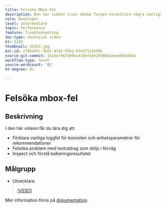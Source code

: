 ```yaml
---
title: Felsöka Mbox-fel
description: Den här videon visar Adobe Target-utvecklare några vanliga loggfel för konsolen och enhetsparametrar för rekommendationer. Lär dig hur du felsöker textutdragsproblemet och hur du inspekterar och förstår spårningsutdata.
role: Developer
level: Intermediate
topic: Performance
feature: Troubleshooting
doc-type: technical video
kt: 5393
thumbnail: 35153.jpg
exl-id: cf95e97c-3b91-43a5-97b1-b7e57133358e
source-git-commit: 1b14e7987309bc4104fa842558861eeedb0ddb44
workflow-type: tm+mt
source-wordcount: '81'
ht-degree: 0%

---
```


# Felsöka mbox-fel

## Beskrivning

I den här videon får du lära dig att:

* Förklara vanliga loggfel för konsolen och enhetsparametrar för rekommendationer
* Felsöka problem med textutdrag som döljs i förväg
* Inspect och förstå kalkeringsresultatet

## Målgrupp

* Utvecklare

>[!VIDEO](https://video.tv.adobe.com/v/35153/?quality=12)

Mer information finns på [dokumentation](https://experienceleague.adobe.com/docs/target/using/troubleshoot/troubleshooting-target.html?lang=en).
